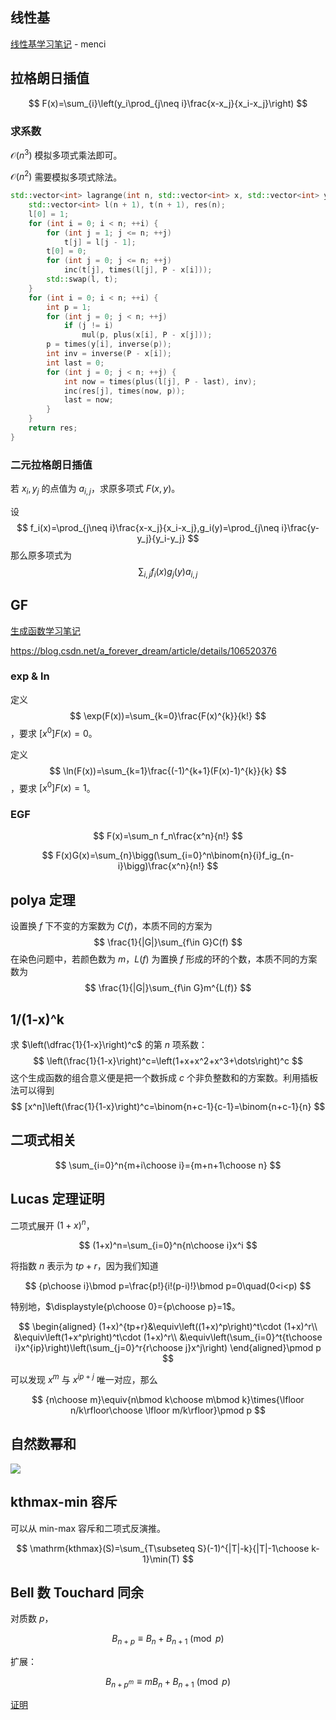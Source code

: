 ## 线性基

[线性基学习笔记](https://oi.men.ci/linear-basis-notes/) - menci

## 拉格朗日插值

$$
F(x)=\sum_{i}\left(y_i\prod_{j\neq i}\frac{x-x_j}{x_i-x_j}\right)
$$

### 求系数

$\mathcal O(n^3)$ 模拟多项式乘法即可。

$\mathcal O(n^2)$ 需要模拟多项式除法。

```cpp
std::vector<int> lagrange(int n, std::vector<int> x, std::vector<int> y) {
	std::vector<int> l(n + 1), t(n + 1), res(n);
	l[0] = 1;
	for (int i = 0; i < n; ++i) {
		for (int j = 1; j <= n; ++j)
			t[j] = l[j - 1];
		t[0] = 0;
		for (int j = 0; j <= n; ++j)
			inc(t[j], times(l[j], P - x[i]));
		std::swap(l, t);
	}
	for (int i = 0; i < n; ++i) {
		int p = 1;
		for (int j = 0; j < n; ++j)
			if (j != i)
				mul(p, plus(x[i], P - x[j]));
		p = times(y[i], inverse(p));
		int inv = inverse(P - x[i]);
		int last = 0;
		for (int j = 0; j < n; ++j) {
			int now = times(plus(l[j], P - last), inv);
			inc(res[j], times(now, p));
			last = now;
		}
	}
	return res;
}
```

### 二元拉格朗日插值

若 $x_i,y_j$ 的点值为 $a_{i,j}$，求原多项式 $F(x,y)$。

设 
$$
f_i(x)=\prod_{j\neq i}\frac{x-x_j}{x_i-x_j},g_i(y)=\prod_{j\neq i}\frac{y-y_j}{y_i-y_j}
$$
那么原多项式为
$$
\sum_{i,j}f_i(x)g_j(y)a_{i,j}
$$

## GF

[生成函数学习笔记](https://www.cnblogs.com/UntitledCpp/p/GeneratingFunction_Study.html)

https://blog.csdn.net/a_forever_dream/article/details/106520376

### exp & ln

定义
$$
\exp(F(x))=\sum_{k=0}\frac{F(x)^{k}}{k!}
$$
，要求 $[x^0]F(x)=0$。

定义
$$
\ln(F(x))=\sum_{k=1}\frac{(-1)^{k+1}(F(x)-1)^{k}}{k}
$$
，要求 $[x^0]F(x)=1$。

### EGF

$$
F(x)=\sum_n f_n\frac{x^n}{n!}
$$

$$
F(x)G(x)=\sum_{n}\bigg(\sum_{i=0}^n\binom{n}{i}f_ig_{n-i}\bigg)\frac{x^n}{n!}
$$



## polya 定理

设置换 $f$ 下不变的方案数为 $C(f)$，本质不同的方案为
$$
\frac{1}{|G|}\sum_{f\in G}C(f)
$$
在染色问题中，若颜色数为 $m$，$L(f)$ 为置换 $f$ 形成的环的个数，本质不同的方案数为
$$
\frac{1}{|G|}\sum_{f\in G}m^{L(f)}
$$

## 1/(1-x)^k

求 $\left(\dfrac{1}{1-x}\right)^c$ 的第 $n$ 项系数：
$$
\left(\frac{1}{1-x}\right)^c=\left(1+x+x^2+x^3+\dots\right)^c
$$
这个生成函数的组合意义便是把一个数拆成 $c$ 个非负整数和的方案数。利用插板法可以得到
$$
[x^n]\left(\frac{1}{1-x}\right)^c=\binom{n+c-1}{c-1}=\binom{n+c-1}{n}
$$

## 二项式相关

$$
\sum_{i=0}^n{m+i\choose i}={m+n+1\choose n}
$$

## Lucas 定理证明

二项式展开 $(1+x)^n$，

$$
(1+x)^n=\sum_{i=0}^n{n\choose i}x^i
$$

将指数 $n$ 表示为 $tp+r$，因为我们知道

$$
{p\choose i}\bmod p=\frac{p!}{i!(p-i)!}\bmod p=0\quad(0<i<p)
$$

特别地，$\displaystyle{p\choose 0}={p\choose p}=1$。

$$
\begin{aligned}
(1+x)^{tp+r}&\equiv\left((1+x)^p\right)^t\cdot (1+x)^r\\
&\equiv\left(1+x^p\right)^t\cdot (1+x)^r\\
&\equiv\left(\sum_{i=0}^t{t\choose i}x^{ip}\right)\left(\sum_{j=0}^r{r\choose j}x^j\right)
\end{aligned}\pmod p
$$

可以发现 $x^m$ 与 $x^{ip+j}$ 唯一对应，那么

$$
{n\choose m}\equiv{n\bmod k\choose m\bmod k}\times{\lfloor n/k\rfloor\choose \lfloor m/k\rfloor}\pmod p
$$

## 自然数幂和

![](https://z3.ax1x.com/2021/10/12/5ejEH1.jpg)

## kthmax-min 容斥

可以从 min-max 容斥和二项式反演推。

$$
\mathrm{kthmax}(S)=\sum_{T\subseteq S}(-1)^{|T|-k}{|T|-1\choose k-1}\min(T)
$$

## Bell 数 Touchard 同余

对质数 $p$，

$$
B_{n+p}\equiv B_n+B_{n+1}\pmod p
$$

扩展：

$$
B_{n+p^m}\equiv mB_n+B_{n+1}\pmod p
$$

[证明](https://www.cnblogs.com/chenxiaoran666/p/Bell.html)


